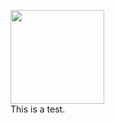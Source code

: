[<img src=../HelpfulDocs/images/WasThisHelpful.png width="150"/>](https://www.surveymonkey.com/r/XFMFHJ9?src=test)<br />This is a test.
